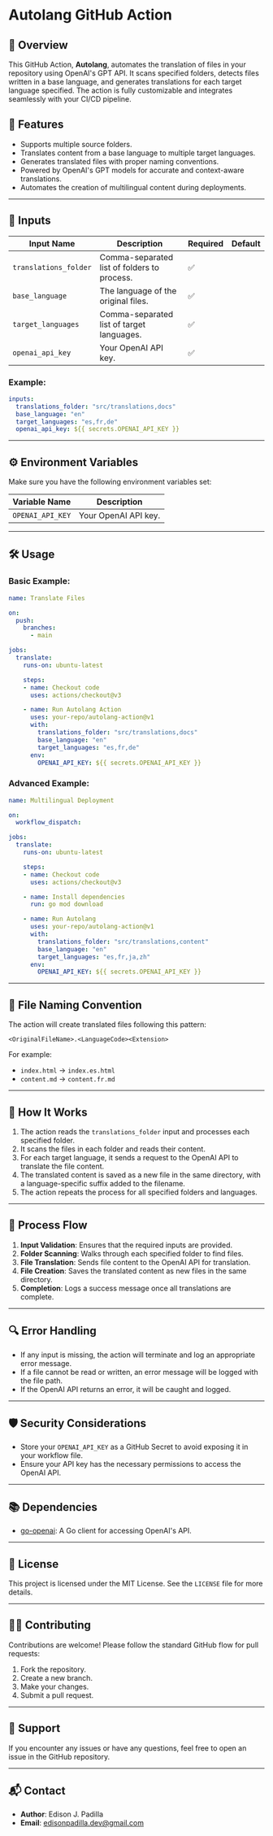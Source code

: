 # Autolang GitHub Action

## 📖 **Overview**

This GitHub Action, **Autolang**, automates the translation of files in your repository using OpenAI's GPT API. It scans specified folders, detects files written in a base language, and generates translations for each target language specified. The action is fully customizable and integrates seamlessly with your CI/CD pipeline.

## 🚀 **Features**

- Supports multiple source folders.
- Translates content from a base language to multiple target languages.
- Generates translated files with proper naming conventions.
- Powered by OpenAI's GPT models for accurate and context-aware translations.
- Automates the creation of multilingual content during deployments.

---

## 🧩 **Inputs**

| Input Name            | Description                                 | Required | Default |
| --------------------- | ------------------------------------------- | -------- | ------- |
| `translations_folder` | Comma-separated list of folders to process. | ✅        |         |
| `base_language`       | The language of the original files.         | ✅        |         |
| `target_languages`    | Comma-separated list of target languages.   | ✅        |         |
| `openai_api_key`      | Your OpenAI API key.                        | ✅        |         |

### Example:

```yaml
inputs:
  translations_folder: "src/translations,docs"
  base_language: "en"
  target_languages: "es,fr,de"
  openai_api_key: ${{ secrets.OPENAI_API_KEY }}
```

---

## ⚙️ **Environment Variables**

Make sure you have the following environment variables set:

| Variable Name    | Description          |
| ---------------- | -------------------- |
| `OPENAI_API_KEY` | Your OpenAI API key. |

---

## 🛠️ **Usage**

### **Basic Example:**

```yaml
name: Translate Files

on:
  push:
    branches:
      - main

jobs:
  translate:
    runs-on: ubuntu-latest

    steps:
    - name: Checkout code
      uses: actions/checkout@v3

    - name: Run Autolang Action
      uses: your-repo/autolang-action@v1
      with:
        translations_folder: "src/translations,docs"
        base_language: "en"
        target_languages: "es,fr,de"
      env:
        OPENAI_API_KEY: ${{ secrets.OPENAI_API_KEY }}
```

### **Advanced Example:**

```yaml
name: Multilingual Deployment

on:
  workflow_dispatch:

jobs:
  translate:
    runs-on: ubuntu-latest

    steps:
    - name: Checkout code
      uses: actions/checkout@v3

    - name: Install dependencies
      run: go mod download

    - name: Run Autolang
      uses: your-repo/autolang-action@v1
      with:
        translations_folder: "src/translations,content"
        base_language: "en"
        target_languages: "es,fr,ja,zh"
      env:
        OPENAI_API_KEY: ${{ secrets.OPENAI_API_KEY }}
```

---

## 📁 **File Naming Convention**

The action will create translated files following this pattern:

```
<OriginalFileName>.<LanguageCode><Extension>
```

For example:

- `index.html` -> `index.es.html`
- `content.md` -> `content.fr.md`

---

## 🧪 **How It Works**

1. The action reads the `translations_folder` input and processes each specified folder.
2. It scans the files in each folder and reads their content.
3. For each target language, it sends a request to the OpenAI API to translate the file content.
4. The translated content is saved as a new file in the same directory, with a language-specific suffix added to the filename.
5. The action repeats the process for all specified folders and languages.

---

## 🧵 **Process Flow**

1. **Input Validation**: Ensures that the required inputs are provided.
2. **Folder Scanning**: Walks through each specified folder to find files.
3. **File Translation**: Sends file content to the OpenAI API for translation.
4. **File Creation**: Saves the translated content as new files in the same directory.
5. **Completion**: Logs a success message once all translations are complete.

---

## 🔍 **Error Handling**

- If any input is missing, the action will terminate and log an appropriate error message.
- If a file cannot be read or written, an error message will be logged with the file path.
- If the OpenAI API returns an error, it will be caught and logged.

---

## 🛡️ **Security Considerations**

- Store your `OPENAI_API_KEY` as a GitHub Secret to avoid exposing it in your workflow file.
- Ensure your API key has the necessary permissions to access the OpenAI API.

---

## 📚 **Dependencies**

- [go-openai](https://github.com/sashabaranov/go-openai): A Go client for accessing OpenAI's API.

---

## 📄 **License**

This project is licensed under the MIT License. See the `LICENSE` file for more details.

---

## 👨‍💻 **Contributing**

Contributions are welcome! Please follow the standard GitHub flow for pull requests:

1. Fork the repository.
2. Create a new branch.
3. Make your changes.
4. Submit a pull request.

---

## 🤝 **Support**

If you encounter any issues or have any questions, feel free to open an issue in the GitHub repository.

---

## 📬 **Contact**

- **Author**: Edison J. Padilla
- **Email**: edisonpadilla.dev@gmail.com
